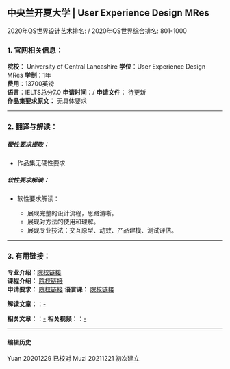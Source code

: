 ## 中央兰开夏大学 | User Experience Design MRes

2020年QS世界设计艺术排名: /
2020年QS世界综合排名: 801-1000

### 1. 官网相关信息：

**院校**： University of Central Lancashire
**学位**：User Experience Design MRes
**学制**：1年  
**费用**：13700英镑  
**语言**：IELTS总分7.0
**申请时间**：/
**申请文件**： 待更新  
**作品集要求原文：** 无具体要求

---


### 2. 翻译与解读：

##### 硬性要求提取：
- 作品集无硬性要求  


##### 软性要求解读：
- 软性要求解读：

  - 展现完整的设计流程，思路清晰。
  - 展现对方法的使用和理解。
  - 展现专业技法：交互原型、动效、产品建模、测试评估。

---


### 3. 有用链接：

**专业介绍：**[院校链接](https://www.uclan.ac.uk/courses/mres-user-experience-design.php)  
**课程介绍：** [院校链接](https://www5.uclan.ac.uk/ou/aqasu/coursedocumentation/student_handbooks/sh_mres_user_experience_design_2019.pdf)  
**申请要求：** [院校链接](https://www.uclan.ac.uk/courses/mres-user-experience-design.php)
**语言课：** [院校链接](https://www.uclan.ac.uk/schools/language-global-studies/language_academy/language_testing.php)

**解读文章：**：[-]()  

**相关文章：**：[-]()
**相关视频：**：[-]()




---


#### 编辑历史
Yuan 20201229 已校对
Muzi 20211221 初次建立
